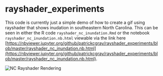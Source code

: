 # rayshader_experiments

This code is currently just a simple demo of how to create a gif using rayshader that shows inudation in southeastern North Carolina. This can be seen in either the R code `rayshader_nc_inundation.Rmd` or the notebook `rayshader_nc_inundation.nb.html` viewable via the link here [https://nbviewer.jupyter.org/github/patrickcgray/rayshader_experiments/blob/master/rayshader_nc_inundation.nb.html](https://nbviewer.jupyter.org/github/patrickcgray/rayshader_experiments/blob/master/rayshader_nc_inundation.nb.html).

![NC Rayshader Rendering](https://github.com/patrickcgray/rayshader_experiments/blob/master/elev_matrix_slow.gif)
